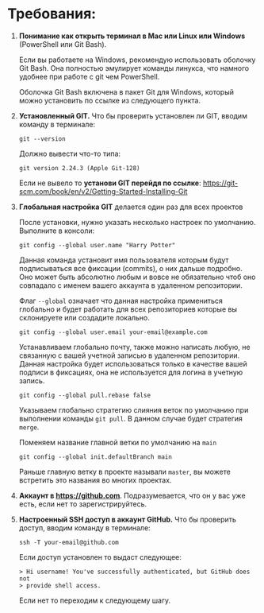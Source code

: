 # Требования:

1. **Понимание как открыть терминал в Mac или Linux или Windows** (PowerShell или Git Bash).

   Если вы работаете на Windows, рекомендую использовать оболочку Git Bash. Она полностью эмулирует команды линукса, что намного удобнее при работе с git чем PowerShell.

   Оболочка Git Bash включена в пакет Git для Windows, который можно установить по ссылке из следующего пункта.

2. **Установленный GIT.** Что бы проверить установлен ли GIT, вводим команду в терминале:
    ```
    git --version
    ```
   Должно вывести что-то типа:
    ```
    git version 2.24.3 (Apple Git-128)
    ```
   Если не вывело то **установи GIT перейдя по ссылке**: https://git-scm.com/book/en/v2/Getting-Started-Installing-Git

3. **Глобальная настройка GIT** делается один раз для всех проектов

   После установки, нужно указать несколько настроек по умолчанию. Выполните в консоли:

    ```
    git config --global user.name "Harry Potter"
    ```

   Данная команда установит имя пользователя которым будут подписываться все фиксации (commits), о них дальше подробно. Оно может быть абсолютно любым и вовсе не обязательно чтоб оно совпадало с именем вашего аккаунта в удаленном репозитории.

   Флаг `--global` означает что данная настройка примениться глобально и будет работать для всех репозиториев которые вы склонируете или создадите локально.

    ```
    git config --global user.email your-email@example.com
    ```
   
   Устанавливаем глобально почту, также можно написать любую, не связанную с вашей учетной записью в удаленном репозитории. Данная настройка будет использоваться только в качестве вашей подписи в фиксациях, она не используется для логина в учетную запись.

    ```
    git config --global pull.rebase false
    ```

   Указываем глобально стратегию слияния веток по умолчанию при выполнении команды `git pull`. В данном случае будет стратегия `merge`.

   Поменяем название главной ветки по умолчанию на `main`

   ```
   git config --global init.defaultBranch main
   ```
   
   Раньше главную ветку в проекте называли `master`, вы можете встретить это названия во многих проектах.

4. **Аккаунт в https://github.com**. Подразумевается, что он у вас уже есть, если нет то зарегистрируйтесь.
5. **Настроенный SSH доступ в аккаунт GitHub.** Что бы проверить доступ, вводим команду в терминале:
    ```
    ssh -T your-email@github.com
    ```
   Если доступ установлен то выдаст следующее:
    ```
    > Hi username! You've successfully authenticated, but GitHub does not 
    > provide shell access.
    ```
   Если нет то переходим к следующему шагу.

